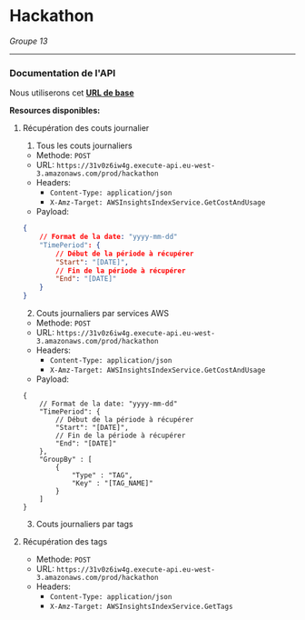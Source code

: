 # Hackathon 
*Groupe 13*

---
### Documentation de l'API

Nous utiliserons cet [**URL de base**](https://31v0z6iw4g.execute-api.eu-west-3.amazonaws.com/prod/hackathon)

**Resources disponibles:**
1. Récupération des couts journalier

    1. Tous les couts journaliers
    - Methode: `POST`
    - URL: `https://31v0z6iw4g.execute-api.eu-west-3.amazonaws.com/prod/hackathon`
    - Headers: 
        - `Content-Type: application/json`
        - `X-Amz-Target: AWSInsightsIndexService.GetCostAndUsage`
    - Payload:
    ```json
    {
        // Format de la date: "yyyy-mm-dd"
        "TimePeriod": {
            // Début de la période à récupérer
            "Start": "[DATE]", 
            // Fin de la période à récupérer
            "End": "[DATE]"
        }
    }
    ```

    2. Couts journaliers par services AWS
    - Methode: `POST`
    - URL: `https://31v0z6iw4g.execute-api.eu-west-3.amazonaws.com/prod/hackathon`
    - Headers: 
        - `Content-Type: application/json`
        - `X-Amz-Target: AWSInsightsIndexService.GetCostAndUsage`
    - Payload:
    ```jsonc
    {
        // Format de la date: "yyyy-mm-dd"
        "TimePeriod": {
            // Début de la période à récupérer
            "Start": "[DATE]", 
            // Fin de la période à récupérer
            "End": "[DATE]"
        },
        "GroupBy" : [
            {
                "Type" : "TAG",
                "Key" : "[TAG_NAME]"
            }
        ]
    }
    ```

    3. Couts journaliers par tags

2. Récupération des tags
    - Methode: `POST`
    - URL: `https://31v0z6iw4g.execute-api.eu-west-3.amazonaws.com/prod/hackathon`
    - Headers: 
        - `Content-Type: application/json`
        - `X-Amz-Target: AWSInsightsIndexService.GetTags`